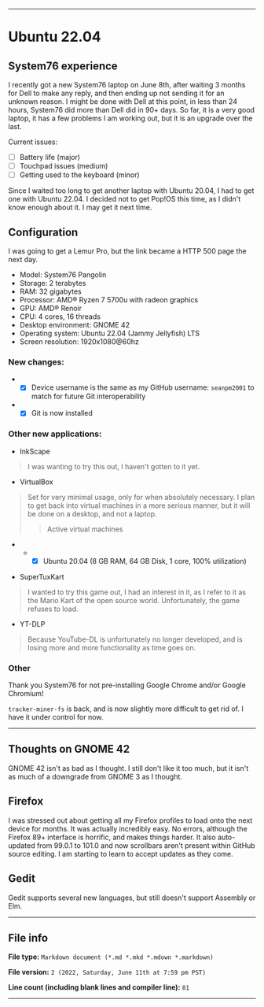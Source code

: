
***

# Ubuntu 22.04

## System76 experience

I recently got a new System76 laptop on June 8th, after waiting 3 months for Dell to make any reply, and then ending up not sending it for an unknown reason. I might be done with Dell at this point, in less than 24 hours, System76 did more than Dell did in 90+ days. So far, it is a very good laptop, it has a few problems I am working out, but it is an upgrade over the last.

Current issues:

- [ ] Battery life (major)
- [ ] Touchpad issues (medium)
- [ ] Getting used to the keyboard (minor)

Since I waited too long to get another laptop with Ubuntu 20.04, I had to get one with Ubuntu 22.04. I decided not to get Pop!OS this time, as I didn't know enough about it. I may get it next time.

## Configuration

I was going to get a Lemur Pro, but the link became a HTTP 500 page the next day.

- Model: System76 Pangolin
- Storage: 2 terabytes
- RAM: 32 gigabytes
- Processor: AMD® Ryzen 7 5700u with radeon graphics
- GPU: AMD® Renoir
- CPU: 4 cores, 16 threads
- Desktop environment: GNOME 42
- Operating system: Ubuntu 22.04 (Jammy Jellyfish) LTS
- Screen resolution: 1920x1080@60hz

### New changes:

- - [x] Device username is the same as my GitHub username: `seanpm2001` to match for future Git interoperability
- - [x] Git is now installed

### Other new applications:

* InkScape
> I was wanting to try this out, I haven't gotten to it yet.
* VirtualBox
> Set for very minimal usage, only for when absolutely necessary. I plan to get back into virtual machines in a more serious manner, but it will be done on a desktop, and not a laptop.
> > Active virtual machines
- - - [x] Ubuntu 20.04 (8 GB RAM, 64 GB Disk, 1 core, 100% utilization)
* SuperTuxKart
> I wanted to try this game out, I had an interest in it, as I refer to it as the Mario Kart of the open source world. Unfortunately, the game refuses to load.
* YT-DLP
> Because YouTube-DL is unfortunately no longer developed, and is losing more and more functionality as time goes on.

### Other

Thank you System76 for not pre-installing Google Chrome and/or Google Chromium!

`tracker-miner-fs` is back, and is now slightly more difficult to get rid of. I have it under control for now.

***

## Thoughts on GNOME 42

GNOME 42 isn't as bad as I thought. I still don't like it too much, but it isn't as much of a downgrade from GNOME 3 as I thought.

## Firefox

I was stressed out about getting all my Firefox profiles to load onto the next device for months. It was actually incredibly easy. No errors, although the Firefox 89+ interface is horrific, and makes things harder. It also auto-updated from 99.0.1 to 101.0 and now scrollbars aren't present within GitHub source editing. I am starting to learn to accept updates as they come.

## Gedit

Gedit supports several new languages, but still doesn't support Assembly or Elm.

***

## File info

**File type:** `Markdown document (*.md *.mkd *.mdown *.markdown)`

**File version:** `2 (2022, Saturday, June 11th at 7:59 pm PST)`

**Line count (including blank lines and compiler line):** `81`

***
